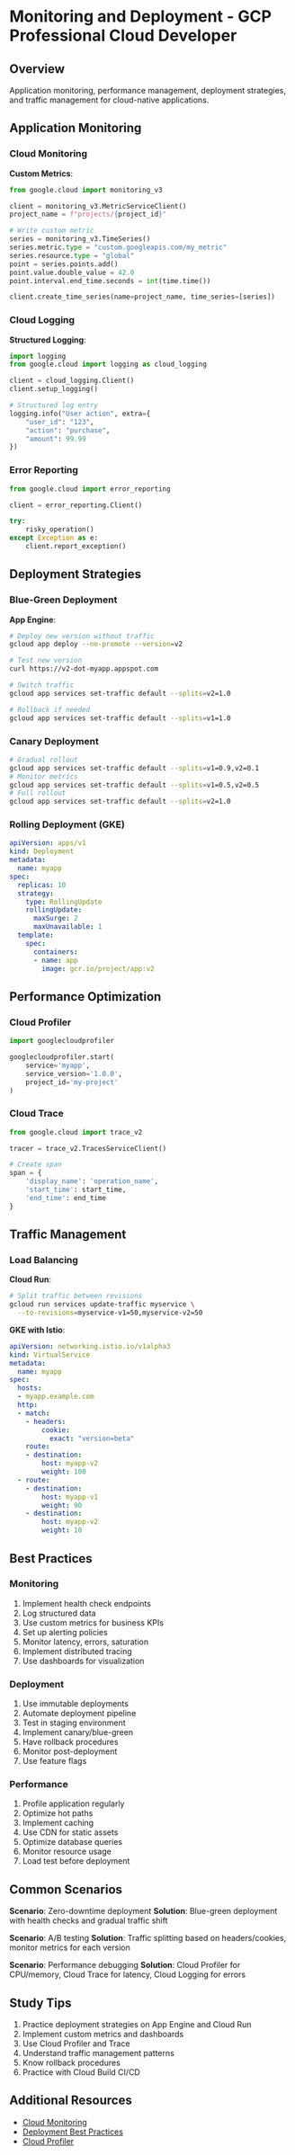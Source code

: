 # Monitoring and Deployment - GCP Professional Cloud Developer

## Overview

Application monitoring, performance management, deployment strategies, and traffic management for cloud-native applications.

## Application Monitoring

### Cloud Monitoring
**Custom Metrics**:
```python
from google.cloud import monitoring_v3

client = monitoring_v3.MetricServiceClient()
project_name = f"projects/{project_id}"

# Write custom metric
series = monitoring_v3.TimeSeries()
series.metric.type = "custom.googleapis.com/my_metric"
series.resource.type = "global"
point = series.points.add()
point.value.double_value = 42.0
point.interval.end_time.seconds = int(time.time())

client.create_time_series(name=project_name, time_series=[series])
```

### Cloud Logging
**Structured Logging**:
```python
import logging
from google.cloud import logging as cloud_logging

client = cloud_logging.Client()
client.setup_logging()

# Structured log entry
logging.info("User action", extra={
    "user_id": "123",
    "action": "purchase",
    "amount": 99.99
})
```

### Error Reporting
```python
from google.cloud import error_reporting

client = error_reporting.Client()

try:
    risky_operation()
except Exception as e:
    client.report_exception()
```

## Deployment Strategies

### Blue-Green Deployment
**App Engine**:
```bash
# Deploy new version without traffic
gcloud app deploy --no-promote --version=v2

# Test new version
curl https://v2-dot-myapp.appspot.com

# Switch traffic
gcloud app services set-traffic default --splits=v2=1.0

# Rollback if needed
gcloud app services set-traffic default --splits=v1=1.0
```

### Canary Deployment
```bash
# Gradual rollout
gcloud app services set-traffic default --splits=v1=0.9,v2=0.1
# Monitor metrics
gcloud app services set-traffic default --splits=v1=0.5,v2=0.5
# Full rollout
gcloud app services set-traffic default --splits=v2=1.0
```

### Rolling Deployment (GKE)
```yaml
apiVersion: apps/v1
kind: Deployment
metadata:
  name: myapp
spec:
  replicas: 10
  strategy:
    type: RollingUpdate
    rollingUpdate:
      maxSurge: 2
      maxUnavailable: 1
  template:
    spec:
      containers:
      - name: app
        image: gcr.io/project/app:v2
```

## Performance Optimization

### Cloud Profiler
```python
import googlecloudprofiler

googlecloudprofiler.start(
    service='myapp',
    service_version='1.0.0',
    project_id='my-project'
)
```

### Cloud Trace
```python
from google.cloud import trace_v2

tracer = trace_v2.TracesServiceClient()

# Create span
span = {
    'display_name': 'operation_name',
    'start_time': start_time,
    'end_time': end_time
}
```

## Traffic Management

### Load Balancing
**Cloud Run**:
```bash
# Split traffic between revisions
gcloud run services update-traffic myservice \
  --to-revisions=myservice-v1=50,myservice-v2=50
```

**GKE with Istio**:
```yaml
apiVersion: networking.istio.io/v1alpha3
kind: VirtualService
metadata:
  name: myapp
spec:
  hosts:
  - myapp.example.com
  http:
  - match:
    - headers:
        cookie:
          exact: "version=beta"
    route:
    - destination:
        host: myapp-v2
        weight: 100
  - route:
    - destination:
        host: myapp-v1
        weight: 90
    - destination:
        host: myapp-v2
        weight: 10
```

## Best Practices

### Monitoring
1. Implement health check endpoints
2. Log structured data
3. Use custom metrics for business KPIs
4. Set up alerting policies
5. Monitor latency, errors, saturation
6. Implement distributed tracing
7. Use dashboards for visualization

### Deployment
1. Use immutable deployments
2. Automate deployment pipeline
3. Test in staging environment
4. Implement canary/blue-green
5. Have rollback procedures
6. Monitor post-deployment
7. Use feature flags

### Performance
1. Profile application regularly
2. Optimize hot paths
3. Implement caching
4. Use CDN for static assets
5. Optimize database queries
6. Monitor resource usage
7. Load test before deployment

## Common Scenarios

**Scenario**: Zero-downtime deployment
**Solution**: Blue-green deployment with health checks and gradual traffic shift

**Scenario**: A/B testing
**Solution**: Traffic splitting based on headers/cookies, monitor metrics for each version

**Scenario**: Performance debugging
**Solution**: Cloud Profiler for CPU/memory, Cloud Trace for latency, Cloud Logging for errors

## Study Tips

1. Practice deployment strategies on App Engine and Cloud Run
2. Implement custom metrics and dashboards
3. Use Cloud Profiler and Trace
4. Understand traffic management patterns
5. Know rollback procedures
6. Practice with Cloud Build CI/CD

## Additional Resources

- [Cloud Monitoring](https://cloud.google.com/monitoring/docs)
- [Deployment Best Practices](https://cloud.google.com/architecture/application-deployment-and-testing-strategies)
- [Cloud Profiler](https://cloud.google.com/profiler/docs)

